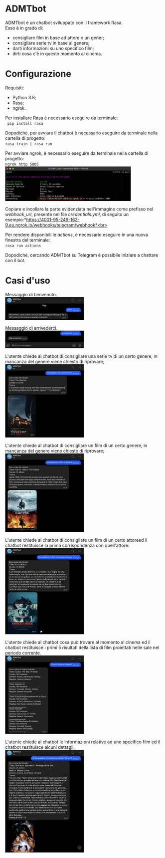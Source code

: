 # ADMTbot

ADMTbot è un chatbot sviluppato con il framework Rasa.<br>
Esso è in grado di:
- consigliare film in base ad attore o un gener;
- consigliare serie tv in base al genere;
- darti informazioni su uno specifico film;
- dirti cosa c'è in questo momento al cinema.

# Configurazione

Requisiti:
- Python 3.8;
- Rasa;
- ngrok.

Per installare Rasa è necessario eseguire da terminale:<br>
`` pip install rasa``

Dopodichè, per avviare il chatbot è necessario eseguire da terminale nella cartella di progetto:<br>
``rasa train | rasa run``

Per avviare ngrok, è necessario eseguire da terminale nella cartella di progetto:<br>
`ngrok http 5005`
<br><img src="images/ngrok.png" width=80% height=20%><br>

Copiare e incollare la parte evidenziata nell'immagine come prefisso nel *webhook_url*, presente nel file *credentials.yml*, di seguito un esempio:*https://4001-95-249-163-9.eu.ngrok.io/webhooks/telegram/webhook*<br>

Per rendere disponibili le *actions*, è necessario eseguire in una nuova finestra del terminale:<br>
``rasa run actions``

Dopodichè, cercando ADMTbot su Telegram è possibile iniziare a chattare con il bot.<br>

# Casi d'uso
Messaggio di benvenuto.
<br><img src ="images/benvenuto.png" width=50% height=20%><br>

Messaggio di arrivederci.
<br><img src ="images/arrivederci.png" width=50% height=20%><br>

L'utente chiede al chatbot di consigliare una serie tv di un certo genere, in mancanza del genere viene chiesto di riprovare;
<br><img src ="images/serie_genere.png" width=50% height=20%><br>

L'utente chiede al chatbot di consigliare un film di un certo genere, in mancanza del genere viene chiesto di riprovare;
<br><img src ="images/film_genere.png" width=50% height=20%><br>

L'utente chiede al chatbot di consigliare un film di un certo attoreed il chatbot restituisce la prima corrispondenza con quell'attore:
<br><img src ="images/film_attore.png" width=50% height=20%><br>

L'utente chiede al chatbot cosa può trovare al momento al cinema ed il chatbot restituisce i primi 5 risultati della lista di film proiettati nelle sale nel periodo corrente.
<br><img src ="images/ora_cinema.png" width=50% height=20%><br>

L'utente chiede al chatbot le informazioni relative ad uno specifico film ed il chatbot restituisce alcuni dettagli.
<br><img src ="images/info_film.png" width=50% height=20%><br>
